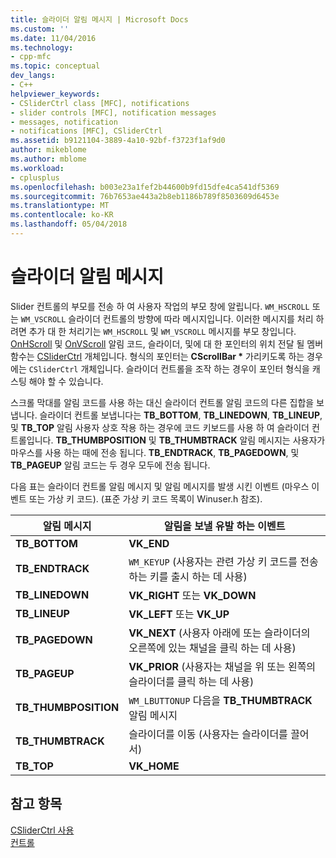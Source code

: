 ```yaml
---
title: 슬라이더 알림 메시지 | Microsoft Docs
ms.custom: ''
ms.date: 11/04/2016
ms.technology:
- cpp-mfc
ms.topic: conceptual
dev_langs:
- C++
helpviewer_keywords:
- CSliderCtrl class [MFC], notifications
- slider controls [MFC], notification messages
- messages, notification
- notifications [MFC], CSliderCtrl
ms.assetid: b9121104-3889-4a10-92bf-f3723f1af9d0
author: mikeblome
ms.author: mblome
ms.workload:
- cplusplus
ms.openlocfilehash: b003e23a1fef2b44600b9fd15dfe4ca541df5369
ms.sourcegitcommit: 76b7653ae443a2b8eb1186b789f8503609d6453e
ms.translationtype: MT
ms.contentlocale: ko-KR
ms.lasthandoff: 05/04/2018
---
```

# <a name="slider-notification-messages"></a>슬라이더 알림 메시지
Slider 컨트롤의 부모를 전송 하 여 사용자 작업의 부모 창에 알립니다. `WM_HSCROLL` 또는 `WM_VSCROLL` 슬라이더 컨트롤의 방향에 따라 메시지입니다. 이러한 메시지를 처리 하려면 추가 대 한 처리기는 `WM_HSCROLL` 및 `WM_VSCROLL` 메시지를 부모 창입니다. [OnHScroll](../mfc/reference/cwnd-class.md#onhscroll) 및 [OnVScroll](../mfc/reference/cwnd-class.md#onvscroll) 알림 코드, 슬라이더, 및에 대 한 포인터의 위치 전달 될 멤버 함수는 [CSliderCtrl](../mfc/reference/csliderctrl-class.md) 개체입니다. 형식의 포인터는 **CScrollBar \***  가리키도록 하는 경우에는 `CSliderCtrl` 개체입니다. 슬라이더 컨트롤을 조작 하는 경우이 포인터 형식을 캐스팅 해야 할 수 있습니다.  
  
 스크롤 막대를 알림 코드를 사용 하는 대신 슬라이더 컨트롤 알림 코드의 다른 집합을 보냅니다. 슬라이더 컨트롤 보냅니다는 **TB_BOTTOM**, **TB_LINEDOWN**, **TB_LINEUP**, 및 **TB_TOP** 알림 사용자 상호 작용 하는 경우에 코드 키보드를 사용 하 여 슬라이더 컨트롤입니다. **TB_THUMBPOSITION** 및 **TB_THUMBTRACK** 알림 메시지는 사용자가 마우스를 사용 하는 때에 전송 됩니다. **TB_ENDTRACK**, **TB_PAGEDOWN**, 및 **TB_PAGEUP** 알림 코드는 두 경우 모두에 전송 됩니다.  
  
 다음 표는 슬라이더 컨트롤 알림 메시지 및 알림 메시지를 발생 시킨 이벤트 (마우스 이벤트 또는 가상 키 코드). (표준 가상 키 코드 목록이 Winuser.h 참조).  
  
|알림 메시지|알림을 보낼 유발 하는 이벤트|  
|--------------------------|-------------------------------------------|  
|**TB_BOTTOM**|**VK_END**|  
|**TB_ENDTRACK**|`WM_KEYUP` (사용자는 관련 가상 키 코드를 전송 하는 키를 출시 하는 데 사용)|  
|**TB_LINEDOWN**|**VK_RIGHT** 또는 **VK_DOWN**|  
|**TB_LINEUP**|**VK_LEFT** 또는 **VK_UP**|  
|**TB_PAGEDOWN**|**VK_NEXT** (사용자 아래에 또는 슬라이더의 오른쪽에 있는 채널을 클릭 하는 데 사용)|  
|**TB_PAGEUP**|**VK_PRIOR** (사용자는 채널을 위 또는 왼쪽의 슬라이더를 클릭 하는 데 사용)|  
|**TB_THUMBPOSITION**|`WM_LBUTTONUP` 다음을 **TB_THUMBTRACK** 알림 메시지|  
|**TB_THUMBTRACK**|슬라이더를 이동 (사용자는 슬라이더를 끌어서)|  
|**TB_TOP**|**VK_HOME**|  
  
## <a name="see-also"></a>참고 항목  
 [CSliderCtrl 사용](../mfc/using-csliderctrl.md)   
 [컨트롤](../mfc/controls-mfc.md)

